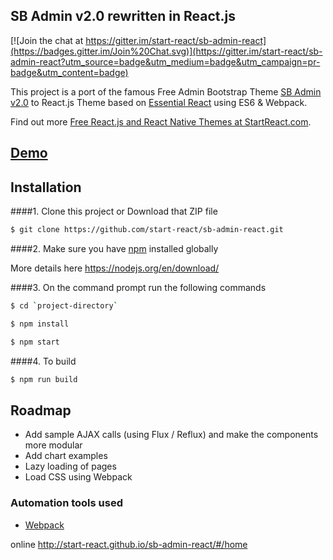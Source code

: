 ## SB Admin v2.0 rewritten in React.js

[![Join the chat at https://gitter.im/start-react/sb-admin-react](https://badges.gitter.im/Join%20Chat.svg)](https://gitter.im/start-react/sb-admin-react?utm_source=badge&utm_medium=badge&utm_campaign=pr-badge&utm_content=badge)

This project is a port of the famous Free Admin Bootstrap Theme [SB Admin v2.0](http://startbootstrap.com/template-overviews/sb-admin-2/) to React.js Theme based on [Essential React](https://github.com/pheuter/essential-react) using ES6 & Webpack.

Find out more [Free React.js and React Native Themes at StartReact.com](http://www.startreact.com/).

## [Demo](http://start-react.github.io/sb-admin-react/)

## Installation
####1. Clone this project or Download that ZIP file

```sh
$ git clone https://github.com/start-react/sb-admin-react.git
```

####2.  Make sure you have [npm](https://www.npmjs.org/) installed globally

More details here
https://nodejs.org/en/download/ 

####3. On the command prompt run the following commands

```sh
$ cd `project-directory`
```
```sh
$ npm install 
```
```sh
$ npm start
```

####4. To build
```sh
$ npm run build
```

## Roadmap

- Add sample AJAX calls (using Flux / Reflux) and make the components more modular
- Add chart examples
- Lazy loading of pages
- Load CSS using Webpack


### Automation tools used
- [Webpack](https://webpack.github.io/)

online 
http://start-react.github.io/sb-admin-react/#/home
